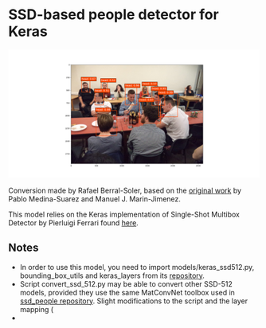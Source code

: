 SSD-based people detector for Keras
===================================
![detections](https://github.com/AVAuco/ssd_people_keras/blob/master/sample_detections.png)

Conversion made by Rafael Berral-Soler, based on the [original work](https://github.com/AVAuco/ssd_people) by Pablo Medina-Suarez and Manuel J. Marin-Jimenez.

This model relies on the Keras implementation of Single-Shot Multibox Detector by Pierluigi Ferrari found [here](https://github.com/pierluigiferrari/ssd_keras).

## Notes
* In order to use this model, you need to import models/keras_ssd512.py, bounding_box_utils and keras_layers from its [repository](https://github.com/pierluigiferrari/ssd_keras).
* Script convert_ssd_512.py may be able to convert other SSD-512 models, provided they use the same MatConvNet toolbox used in [ssd_people repository](https://github.com/AVAuco/ssd_people). Slight modifications to the script and the layer mapping (
* 
